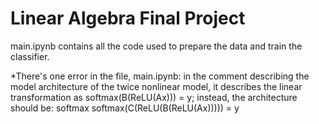 # Linear Algebra Final Project

main.ipynb contains all the code used to prepare the data and train the classifier.

*There's one error in the file, main.ipynb: in the comment describing the model architecture of the twice nonlinear model, it describes the linear transformation as softmax(B(ReLU(Ax))) = y; instead, the architecture should be: softmax softmax(C(ReLU(B(ReLU(Ax))))) = y
